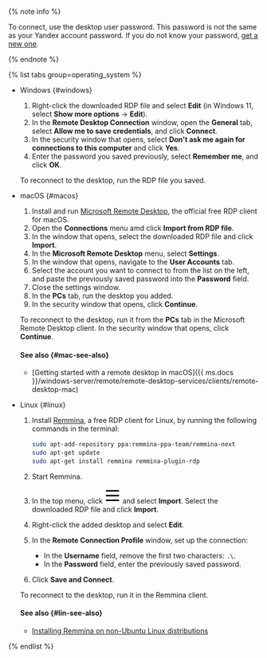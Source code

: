 {% note info %}

To connect, use the desktop user password. This password is not the same as your Yandex account password. If you do not know your password, [get a new one](../../cloud-desktop/operations/desktops/password-reset.md).

{% endnote %}

{% list tabs group=operating_system %}

- Windows {#windows}

  1. Right-click the downloaded RDP file and select **Edit** (in Windows 11, select **Show more options** → **Edit**).
  1. In the **Remote Desktop Connection** window, open the **General** tab, select **Allow me to save credentials**, and click **Connect**.
  1. In the security window that opens, select **Don't ask me again for connections to this computer** and click **Yes**.
  1. Enter the password you saved previously, select **Remember me**, and click **OK**.

  To reconnect to the desktop, run the RDP file you saved.

- macOS {#macos}

  1. Install and run [Microsoft Remote Desktop](https://itunes.apple.com/ru/app/microsoft-remote-desktop/id1295203466), the official free RDP client for macOS.
  1. Open the **Connections** menu amd click **Import from RDP file**.
  1. In the window that opens, select the downloaded RDP file and click **Import**.
  1. In the **Microsoft Remote Desktop** menu, select **Settings**.
  1. In the window that opens, navigate to the **User Accounts** tab.
  1. Select the account you want to connect to from the list on the left, and paste the previously saved password into the **Password** field.
  1. Close the settings window.
  1. In the **PCs** tab, run the desktop you added.
  1. In the security window that opens, click **Continue**.

  To reconnect to the desktop, run it from the **PCs** tab in the Microsoft Remote Desktop client. In the security window that opens, click **Continue**.

  #### See also {#mac-see-also}

  * [Getting started with a remote desktop in macOS]({{ ms.docs }}/windows-server/remote/remote-desktop-services/clients/remote-desktop-mac)

- Linux {#linux}

  1. Install [Remmina](https://remmina.org), a free RDP client for Linux, by running the following commands in the terminal:

      ```bash
      sudo apt-add-repository ppa:remmina-ppa-team/remmina-next
      sudo apt-get update
      sudo apt-get install remmina remmina-plugin-rdp
      ```

  1. Start Remmina.
  1. In the top menu, click ![image](../../_assets/console-icons/bars.svg) and select **Import**. Select the downloaded RDP file and click **Import**.
  1. Right-click the added desktop and select **Edit**.
  1. In the **Remote Connection Profile** window, set up the connection:

     * In the **Username** field, remove the first two characters: `.\`.
     * In the **Password** field, enter the previously saved password.
  1. Click **Save and Connect**.

  To reconnect to the desktop, run it in the Remmina client.

  #### See also {#lin-see-also}

  * [Installing Remmina on non-Ubuntu Linux distributions](https://remmina.org/how-to-install-remmina/)

{% endlist %}
